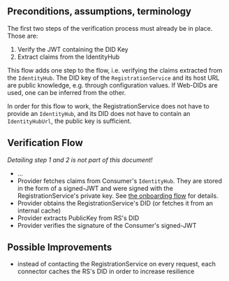 ## Preconditions, assumptions, terminology

The first two steps of the verification process must already be in place. Those are:

1. Verify the JWT containing the DID Key
2. Extract claims from the IdentityHub

This flow adds one step to the flow, i.e. verifying the claims extracted from the `IdentityHub`. The DID key of
the `RegistrationService` and its host URL are public knowledge, e.g. through configuration values. If Web-DIDs are
used, one can be inferred from the other.

In order for this flow to work, the RegistrationService does not have to provide an `IdentityHub`, and its DID does not
have to contain an `IdentityHubUrl`, the public key is sufficient.

## Verification Flow

_Detailing step 1 and 2 is not part of this document!_

- ...
- Provider fetches claims from Consumer's `IdentityHub`. They are stored in the form of a signed-JWT and were signed
  with the RegistrationService's private key. See [the onboarding flow](onboarding_flow.puml) for details.
- Provider obtains the RegistrationService's DID (or fetches it from an internal cache)
- Provider extracts PublicKey from RS's DID
- Provider verifies the signature of the Consumer's signed-JWT

## Possible Improvements

- instead of contacting the RegistrationService on every request, each connector caches the RS's DID in order to
  increase resilience